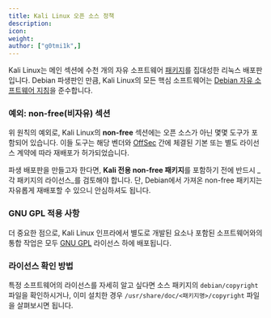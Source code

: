 ```yaml
---
title: Kali Linux 오픈 소스 정책
description:
icon:
weight:
author: ["g0tmi1k",]
---
```


Kali Linux는 메인 섹션에 수천 개의 자유 소프트웨어 [패키지](https://pkg.kali.org/)를 집대성한 리눅스 배포판입니다. Debian 파생판인 만큼, Kali Linux의 모든 핵심 소프트웨어는 [Debian 자유 소프트웨어 지침](https://www.debian.org/social_contract#guidelines)을 준수합니다.

### 예외: non-free(비자유) 섹션

위 원칙의 예외로, Kali Linux의 **non-free** 섹션에는 오픈 소스가 아닌 몇몇 도구가 포함되어 있습니다. 이들 도구는 해당 벤더와 [OffSec](https://www.offsec.com/?utm_source=kali&utm_medium=web&utm_campaign=docs) 간에 체결된 기본 또는 별도 라이선스 계약에 따라 재배포가 허가되었습니다.

파생 배포판을 만들고자 한다면, **Kali 전용 non-free 패키지**를 포함하기 전에 반드시 _각 패키지의 라이선스_를 검토해야 합니다. 단, Debian에서 가져온 non-free 패키지는 자유롭게 재배포할 수 있으니 안심하셔도 됩니다.

### GNU GPL 적용 사항

더 중요한 점으로, Kali Linux 인프라에서 별도로 개발된 요소나 포함된 소프트웨어와의 통합 작업은 모두 [GNU GPL](http://www.gnu.org/licenses/gpl.html) 라이선스 하에 배포됩니다.

### 라이선스 확인 방법

특정 소프트웨어의 라이선스를 자세히 알고 싶다면 소스 패키지의 `debian/copyright` 파일을 확인하시거나, 이미 설치한 경우 `/usr/share/doc/<패키지명>/copyright` 파일을 살펴보시면 됩니다.
